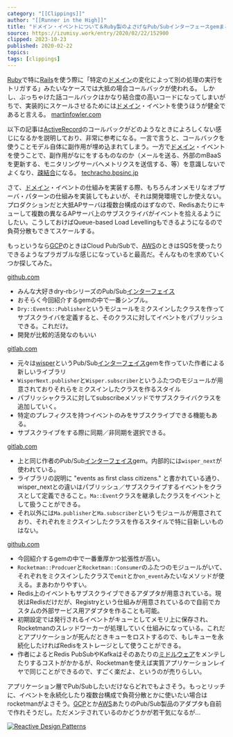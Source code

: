 ```yaml
---
category: "[[Clippings]]"
author: "[[Runner in the High]]"
title: "ドメイン・イベントについて＆Ruby製のよさげなPub/Subインターフェースgemまとめ - Runner in the High"
source: https://izumisy.work/entry/2020/02/22/152900
clipped: 2023-10-23
published: 2020-02-22
topics: 
tags: [clippings]
---
```


[Ruby](http://d.hatena.ne.jp/keyword/Ruby)で特に[Rails](http://d.hatena.ne.jp/keyword/Rails)を使う際に「特定の[ドメイン](http://d.hatena.ne.jp/keyword/%A5%C9%A5%E1%A5%A4%A5%F3)の変化によって別の処理の実行をトリガする」みたいなケースでは大抵の場合コールバックが使われる。 しかし、ぶっちゃけた話コールバックはかなり結合度の高いコードになってしまいがちで、実装的にスケールさせるためには[ドメイン](http://d.hatena.ne.jp/keyword/%A5%C9%A5%E1%A5%A4%A5%F3)・イベントを使うほうが健全であると言える。 [martinfowler.com](https://martinfowler.com/eaaDev/DomainEvent.html)

以下の記事は[ActiveRecord](http://d.hatena.ne.jp/keyword/ActiveRecord)のコールバックがどのようなときによろしくない感じになるかを説明しており、非常に参考になる。一言で言うと、コールバックを使うことモデル自体に副作用が埋め込まれてしまう。一方で[ドメイン](http://d.hatena.ne.jp/keyword/%A5%C9%A5%E1%A5%A4%A5%F3)・イベントを使うことで、副作用がなにをするものなのか（メールを送る、外部のmBaaSを更新する、モニタリングサーバへメトリクスを送信する、等）を意識しないでよくなり、[疎結合](http://d.hatena.ne.jp/keyword/%C1%C2%B7%EB%B9%E7)になる。 [techracho.bpsinc.jp](https://techracho.bpsinc.jp/hachi8833/2018_08_03/59155)

さて、[ドメイン](http://d.hatena.ne.jp/keyword/%A5%C9%A5%E1%A5%A4%A5%F3)・イベントの仕組みを実装する際、もちろんオンメモリなオブザーバ・パターンの仕組みを実装してもよいが、それは開発環境でしか使えない。プロダクションだと大抵APサーバは複数台構成のはずなので、Redisあたりにキューして複数の異なるAPサーバ上のサブスクライバがイベントを拾えるようにしたい。こうしておけばQueue-based Load Levellingもできるようになるので負荷分散もできてスケールする。

もっというなら[GCP](http://d.hatena.ne.jp/keyword/GCP)のときはCloud Pub/Subで、[AWS](http://d.hatena.ne.jp/keyword/AWS)のときはSQSを使ったりできるようなプラガブルな感じになっていると最高だ。そんなものを求めていくつか探してみた。

[github.com](https://github.com/dry-rb/dry-events)

-   みんな大好きdry-rbシリーズのPub/Sub[インターフェイス](http://d.hatena.ne.jp/keyword/%A5%A4%A5%F3%A5%BF%A1%BC%A5%D5%A5%A7%A5%A4%A5%B9)
-   おそらく今回紹介するgemの中で一番シンプル。
-   `Dry::Events::Publisher`というモジュールをミクスインしたクラスを作ってサブスクライバを定義すると、そのクラスに対してイベントをパブリッシュできる。これだけ。
-   開発が比較的活発なのもいい

[gitlab.com](https://gitlab.com/kris.leech/wisper_next)

-   元々は[wisper](https://github.com/krisleech/wisper)というPub/Sub[インターフェイス](http://d.hatena.ne.jp/keyword/%A5%A4%A5%F3%A5%BF%A1%BC%A5%D5%A5%A7%A5%A4%A5%B9)gemを作っていた作者による新しいライブラリ
-   `WisperNext.publisher`と`Wisper.subscriber`というふたつのモジュールが用意されておりそれらをミクスインしたクラスを作るスタイル
-   パブリッシャクラスに対してsubscribeメソッドでサブスクライバクラスを追加していく。
-   特定のプレフィクスを持つイベントのみをサブスクライブできる機能もある。
-   サブスクライブをする際に同期／非同期を選択できる。

[gitlab.com](https://gitlab.com/kris.leech/ma)

-   上と同じ作者のPub/Sub[インターフェイス](http://d.hatena.ne.jp/keyword/%A5%A4%A5%F3%A5%BF%A1%BC%A5%D5%A5%A7%A5%A4%A5%B9)gem。内部的には`wisper_next`が使われている。
-   ライブラリの説明に "events as first class citizens." と書かれている通り、wisper\_nextとの違いはパブリッシュ／サブスクライブするイベントをクラスとして定義できること。`Ma::Event`クラスを継承したクラスをイベントとして扱うことができる。
-   それ以外には`Ma.publisher`と`Ma.subscriber`というモジュールが用意されており、それぞれをミクスインしたクラスを作るスタイルで特に目新しいものはない。

[github.com](https://github.com/edisonywh/rocketman)

-   今回紹介するgemの中で一番重厚かつ拡張性が高い。
-   `Rocketman::Prodcuer`と`Rocketman::Consumer`のふたつのモジュールがいて、それぞれをミクスインしたクラスで`emit`とか`on_event`みたいなメソッドが使える。まあわかりやすい。
-   Redis上のイベントもサブスクライブできるアダプタが用意されている。現状はRedisだけだが、Registryという仕組みが用意されているので自前でカスタムの外部サービス用アダプタを作ることも可能。
-   初期設定では発行されるイベントがキューとしてメモリ上に保存され、Rocketmanのスレッドワーカーが処理していく仕組みになっている。これだとアプリケーションが死んだときキューをロストするので、もしキューを永続化したければRedisをストレージとして使うことができる。
-   作者によるとRedis PubSubやKafkaはそのあたりの[ミドルウェア](http://d.hatena.ne.jp/keyword/%A5%DF%A5%C9%A5%EB%A5%A6%A5%A7%A5%A2)をメンテしたりするコストがかかるが、Rocketmanを使えば実質アプリケーションレイヤで同じことができるので、すごく楽だよ、というのが売りらしい。

アプリケーション層でPub/Subしたいだけならどれでもよさそう。もっとリッチに、イベントを永続化したり複数台構成で負荷分散とかに使いたい場合はrocketmanがよさそう。[GCP](http://d.hatena.ne.jp/keyword/GCP)とか[AWS](http://d.hatena.ne.jp/keyword/AWS)あたりのPub/Sub製品のアダプタも自前で作れそうだし。ただメンテされているのかどうかが若干気になるが...

[![Reactive Design Patterns](https://images-fe.ssl-images-amazon.com/images/I/51NRNEVroQL._SL160_.jpg "Reactive Design Patterns")](https://www.amazon.co.jp/exec/obidos/ASIN/1617291803/izumisy-22/)